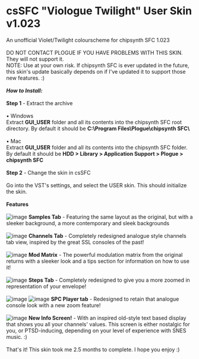 # csSFC "Viologue Twilight" User Skin v1.023<br>
An unofficial Violet/Twilight colourscheme for chipsynth SFC 1.023<br>
<br>
DO NOT CONTACT PLOGUE IF YOU HAVE PROBLEMS WITH THIS SKIN. They will not support it.<br>
NOTE: Use at your own risk. If chipsynth SFC is ever updated in the future, this skin's update basically depends on if I've updated it to support those new features. :)<br>
<br>
<i><b>How to Install:</b></i><br>
<br>
<b>Step 1</b> - Extract the archive<br><br>
&#8226; Windows<br>
Extract <b>GUI_USER</b> folder and all its contents into the chipsynth SFC root directory. By default it should be <b>C:&#92;Program Files&#92;Plogue&#92;chipsynth SFC&#92;</b><br><br>
&#8226; Mac<br>
Extract <b>GUI_USER</b> folder and all its contents into the chipsynth SFC folder. By default it should be <b>HDD &gt; Library &gt; Application Support &gt; Plogue &gt; chipsynth SFC</b><br>
<br>
<b>Step 2</b> - Change the skin in csSFC<br><br>
Go into the VST's settings, and select the USER skin. This should initialize the skin.<br>
<br>
<b>Features</b><br>
<br>
![image](https://user-images.githubusercontent.com/40436054/100702891-58ce0480-3357-11eb-8a65-0e8ba718d5af.png)
<b>Samples Tab</b> - Featuring the same layout as the original, but with a sleeker background, a more contemporary and sleek backgrounds
<br><br>
![image](https://user-images.githubusercontent.com/40436054/100702846-43f17100-3357-11eb-9451-851e97274bb9.png)
<b>Channels Tab</b> - Completely redesigned analogue style channels tab view, inspired by the great SSL consoles of the past!
<br><br>
![image](https://user-images.githubusercontent.com/40436054/100702687-fffe6c00-3356-11eb-865b-566e56965865.png)
<b>Mod Matrix</b> - The powerful modulation matrix from the original returns with a sleeker look and a tips section for information on how to use it!
<br><br>
![image](https://user-images.githubusercontent.com/40436054/100702767-26bca280-3357-11eb-8f97-06c9f713a542.png)
<b>Steps Tab</b> - Completely redesigned to give you a more zoomed in representation of your envelope!
<br><br>
![image](https://user-images.githubusercontent.com/40436054/100702969-80bd6800-3357-11eb-85d9-52a9aad973a6.png)
![image](https://user-images.githubusercontent.com/40436054/100703002-8ca92a00-3357-11eb-8f4b-46baf78a584d.png)
<b>SPC Player tab</b> - Redesigned to retain that analogue console look with a new zoom feature!
<br><br>
![image](https://user-images.githubusercontent.com/40436054/100702928-6d120180-3357-11eb-92a6-334500ba317b.png)
<b>New Info Screen!</b> - With an inspired old-style text based display that shows you all your channels' values. This screen is either nostalgic for you, or PTSD-inducing, depending on your level of experience with SNES music. :)
<br><br>
That's it! This skin took me 2.5 months to complete. I hope you enjoy :)
